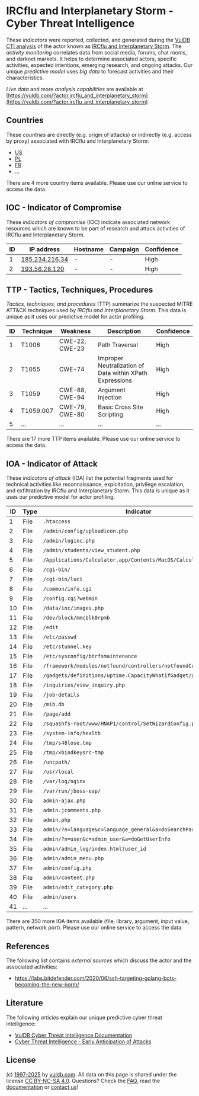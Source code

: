 # IRCflu and Interplanetary Storm - Cyber Threat Intelligence

These _indicators_ were reported, collected, and generated during the [VulDB CTI analysis](https://vuldb.com/?kb.cti) of the actor known as [IRCflu and Interplanetary Storm](https://vuldb.com/?actor.ircflu_and_interplanetary_storm). The _activity monitoring_ correlates data from social media, forums, chat rooms, and darknet markets. It helps to determine associated actors, specific activities, expected intentions, emerging research, and ongoing attacks. Our unique _predictive model_ uses _big data_ to forecast activities and their characteristics.

_Live data_ and more _analysis capabilities_ are available at [https://vuldb.com/?actor.ircflu_and_interplanetary_storm](https://vuldb.com/?actor.ircflu_and_interplanetary_storm)

## Countries

These _countries_ are directly (e.g. origin of attacks) or indirectly (e.g. access by proxy) associated with IRCflu and Interplanetary Storm:

* [US](https://vuldb.com/?country.us)
* [PL](https://vuldb.com/?country.pl)
* [FR](https://vuldb.com/?country.fr)
* ...

There are 4 more country items available. Please use our online service to access the data.

## IOC - Indicator of Compromise

These _indicators of compromise_ (IOC) indicate associated network resources which are known to be part of research and attack activities of IRCflu and Interplanetary Storm.

ID | IP address | Hostname | Campaign | Confidence
-- | ---------- | -------- | -------- | ----------
1 | [185.234.216.34](https://vuldb.com/?ip.185.234.216.34) | - | - | High
2 | [193.56.28.120](https://vuldb.com/?ip.193.56.28.120) | - | - | High

## TTP - Tactics, Techniques, Procedures

_Tactics, techniques, and procedures_ (TTP) summarize the suspected MITRE ATT&CK techniques used by _IRCflu and Interplanetary Storm_. This data is unique as it uses our predictive model for actor profiling.

ID | Technique | Weakness | Description | Confidence
-- | --------- | -------- | ----------- | ----------
1 | T1006 | CWE-22, CWE-23 | Path Traversal | High
2 | T1055 | CWE-74 | Improper Neutralization of Data within XPath Expressions | High
3 | T1059 | CWE-88, CWE-94 | Argument Injection | High
4 | T1059.007 | CWE-79, CWE-80 | Basic Cross Site Scripting | High
5 | ... | ... | ... | ...

There are 17 more TTP items available. Please use our online service to access the data.

## IOA - Indicator of Attack

These _indicators of attack_ (IOA) list the potential fragments used for technical activities like reconnaissance, exploitation, privilege escalation, and exfiltration by IRCflu and Interplanetary Storm. This data is unique as it uses our predictive model for actor profiling.

ID | Type | Indicator | Confidence
-- | ---- | --------- | ----------
1 | File | `.htaccess` | Medium
2 | File | `/admin/config/uploadicon.php` | High
3 | File | `/admin/loginc.php` | High
4 | File | `/admin/students/view_student.php` | High
5 | File | `/Applications/Calculator.app/Contents/MacOS/Calculator` | High
6 | File | `/cgi-bin/` | Medium
7 | File | `/cgi-bin/luci` | High
8 | File | `/common/info.cgi` | High
9 | File | `/config.cgi?webmin` | High
10 | File | `/data/inc/images.php` | High
11 | File | `/dev/block/mmcblk0rpmb` | High
12 | File | `/edit` | Low
13 | File | `/etc/passwd` | Medium
14 | File | `/etc/stunnel.key` | High
15 | File | `/etc/sysconfig/btrfsmaintenance` | High
16 | File | `/framework/modules/notfound/controllers/notfoundController.php` | High
17 | File | `/gadgets/definitions/uptime.CapacityWhatIfGadget/getmetrics.php` | High
18 | File | `/inquiries/view_inquiry.php` | High
19 | File | `/job-details` | Medium
20 | File | `/mib.db` | Low
21 | File | `/page/add` | Medium
22 | File | `/squashfs-root/www/HNAP1/control/SetWizardConfig.php` | High
23 | File | `/system-info/health` | High
24 | File | `/tmp/s48lose.tmp` | High
25 | File | `/tmp/xbindkeysrc-tmp` | High
26 | File | `/uncpath/` | Medium
27 | File | `/usr/local` | Medium
28 | File | `/var/log/nginx` | High
29 | File | `/var/run/jboss-eap/` | High
30 | File | `admin-ajax.php` | High
31 | File | `admin.jcomments.php` | High
32 | File | `admin.php` | Medium
33 | File | `admin/?n=language&c=language_general&a=doSearchParameter` | High
34 | File | `admin/?n=user&c=admin_user&a=doGetUserInfo` | High
35 | File | `admin/admin_log/index.html?user_id` | High
36 | File | `admin/admin_menu.php` | High
37 | File | `admin/config.php` | High
38 | File | `admin/content.php` | High
39 | File | `admin/edit_category.php` | High
40 | File | `admin/users` | Medium
41 | ... | ... | ...

There are 350 more IOA items available (file, library, argument, input value, pattern, network port). Please use our online service to access the data.

## References

The following list contains _external sources_ which discuss the actor and the associated activities:

* https://labs.bitdefender.com/2020/06/ssh-targeting-golang-bots-becoming-the-new-norm/

## Literature

The following _articles_ explain our unique predictive cyber threat intelligence:

* [VulDB Cyber Threat Intelligence Documentation](https://vuldb.com/?kb.cti)
* [Cyber Threat Intelligence - Early Anticipation of Attacks](https://www.scip.ch/en/?labs.20201022)

## License

(c) [1997-2025](https://vuldb.com/?kb.changelog) by [vuldb.com](https://vuldb.com/?kb.about). All data on this page is shared under the license [CC BY-NC-SA 4.0](https://creativecommons.org/licenses/by-nc-sa/4.0/). Questions? Check the [FAQ](https://vuldb.com/?kb.faq), read the [documentation](https://vuldb.com/?kb) or [contact us](https://vuldb.com/?contact)!
